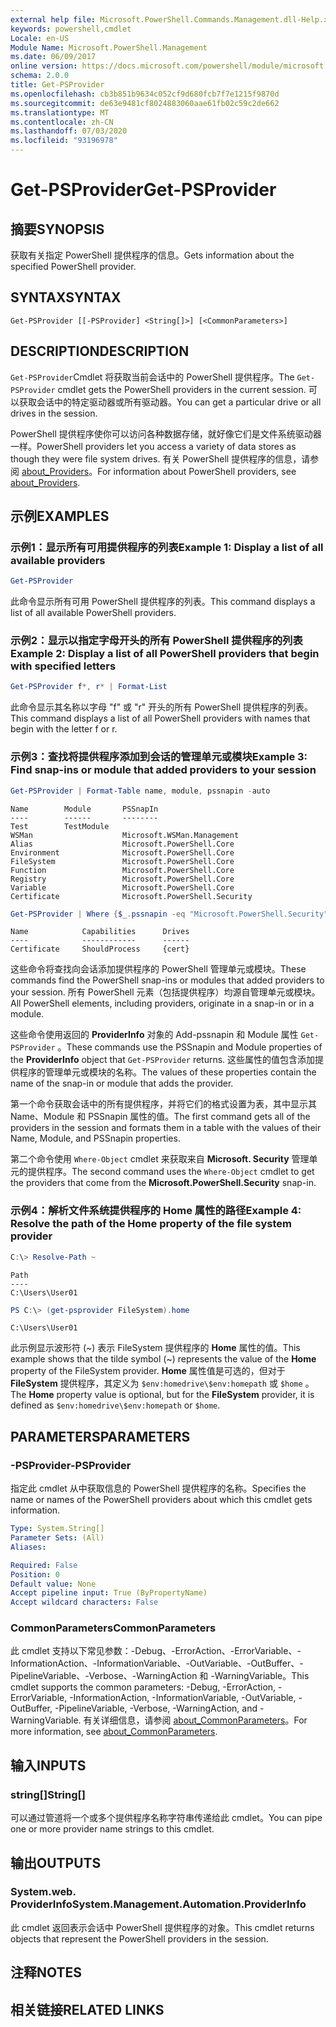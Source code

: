 ```yaml
---
external help file: Microsoft.PowerShell.Commands.Management.dll-Help.xml
keywords: powershell,cmdlet
Locale: en-US
Module Name: Microsoft.PowerShell.Management
ms.date: 06/09/2017
online version: https://docs.microsoft.com/powershell/module/microsoft.powershell.management/get-psprovider?view=powershell-7&WT.mc_id=ps-gethelp
schema: 2.0.0
title: Get-PSProvider
ms.openlocfilehash: cb3b851b9634c052cf9d680fcb7f7e1215f9870d
ms.sourcegitcommit: de63e9481cf8024883060aae61fb02c59c2de662
ms.translationtype: MT
ms.contentlocale: zh-CN
ms.lasthandoff: 07/03/2020
ms.locfileid: "93196978"
---
```

# <span data-ttu-id="eaa43-103">Get-PSProvider</span><span class="sxs-lookup"><span data-stu-id="eaa43-103">Get-PSProvider</span></span>

## <span data-ttu-id="eaa43-104">摘要</span><span class="sxs-lookup"><span data-stu-id="eaa43-104">SYNOPSIS</span></span>
<span data-ttu-id="eaa43-105">获取有关指定 PowerShell 提供程序的信息。</span><span class="sxs-lookup"><span data-stu-id="eaa43-105">Gets information about the specified PowerShell provider.</span></span>

## <span data-ttu-id="eaa43-106">SYNTAX</span><span class="sxs-lookup"><span data-stu-id="eaa43-106">SYNTAX</span></span>

```
Get-PSProvider [[-PSProvider] <String[]>] [<CommonParameters>]
```

## <span data-ttu-id="eaa43-107">DESCRIPTION</span><span class="sxs-lookup"><span data-stu-id="eaa43-107">DESCRIPTION</span></span>

<span data-ttu-id="eaa43-108">`Get-PSProvider`Cmdlet 将获取当前会话中的 PowerShell 提供程序。</span><span class="sxs-lookup"><span data-stu-id="eaa43-108">The `Get-PSProvider` cmdlet gets the PowerShell providers in the current session.</span></span>
<span data-ttu-id="eaa43-109">可以获取会话中的特定驱动器或所有驱动器。</span><span class="sxs-lookup"><span data-stu-id="eaa43-109">You can get a particular drive or all drives in the session.</span></span>

<span data-ttu-id="eaa43-110">PowerShell 提供程序使你可以访问各种数据存储，就好像它们是文件系统驱动器一样。</span><span class="sxs-lookup"><span data-stu-id="eaa43-110">PowerShell providers let you access a variety of data stores as though they were file system drives.</span></span>
<span data-ttu-id="eaa43-111">有关 PowerShell 提供程序的信息，请参阅 [about_Providers](../Microsoft.PowerShell.Core/About/about_Providers.md)。</span><span class="sxs-lookup"><span data-stu-id="eaa43-111">For information about PowerShell providers, see [about_Providers](../Microsoft.PowerShell.Core/About/about_Providers.md).</span></span>

## <span data-ttu-id="eaa43-112">示例</span><span class="sxs-lookup"><span data-stu-id="eaa43-112">EXAMPLES</span></span>

### <span data-ttu-id="eaa43-113">示例1：显示所有可用提供程序的列表</span><span class="sxs-lookup"><span data-stu-id="eaa43-113">Example 1: Display a list of all available providers</span></span>

```powershell
Get-PSProvider
```

<span data-ttu-id="eaa43-114">此命令显示所有可用 PowerShell 提供程序的列表。</span><span class="sxs-lookup"><span data-stu-id="eaa43-114">This command displays a list of all available PowerShell providers.</span></span>

### <span data-ttu-id="eaa43-115">示例2：显示以指定字母开头的所有 PowerShell 提供程序的列表</span><span class="sxs-lookup"><span data-stu-id="eaa43-115">Example 2: Display a list of all PowerShell providers that begin with specified letters</span></span>

```powershell
Get-PSProvider f*, r* | Format-List
```

<span data-ttu-id="eaa43-116">此命令显示其名称以字母 "f" 或 "r" 开头的所有 PowerShell 提供程序的列表。</span><span class="sxs-lookup"><span data-stu-id="eaa43-116">This command displays a list of all PowerShell providers with names that begin with the letter f or r.</span></span>

### <span data-ttu-id="eaa43-117">示例3：查找将提供程序添加到会话的管理单元或模块</span><span class="sxs-lookup"><span data-stu-id="eaa43-117">Example 3: Find snap-ins or module that added providers to your session</span></span>

```powershell
Get-PSProvider | Format-Table name, module, pssnapin -auto
```

```Output
Name        Module       PSSnapIn
----        ------       --------
Test        TestModule
WSMan                    Microsoft.WSMan.Management
Alias                    Microsoft.PowerShell.Core
Environment              Microsoft.PowerShell.Core
FileSystem               Microsoft.PowerShell.Core
Function                 Microsoft.PowerShell.Core
Registry                 Microsoft.PowerShell.Core
Variable                 Microsoft.PowerShell.Core
Certificate              Microsoft.PowerShell.Security
```

```powershell
Get-PSProvider | Where {$_.pssnapin -eq "Microsoft.PowerShell.Security"}
```

```Output
Name            Capabilities      Drives
----            ------------      ------
Certificate     ShouldProcess     {cert}
```

<span data-ttu-id="eaa43-118">这些命令将查找向会话添加提供程序的 PowerShell 管理单元或模块。</span><span class="sxs-lookup"><span data-stu-id="eaa43-118">These commands find the PowerShell snap-ins or modules that added providers to your session.</span></span>
<span data-ttu-id="eaa43-119">所有 PowerShell 元素（包括提供程序）均源自管理单元或模块。</span><span class="sxs-lookup"><span data-stu-id="eaa43-119">All PowerShell elements, including providers, originate in a snap-in or in a module.</span></span>

<span data-ttu-id="eaa43-120">这些命令使用返回的 **ProviderInfo** 对象的 Add-pssnapin 和 Module 属性 `Get-PSProvider` 。</span><span class="sxs-lookup"><span data-stu-id="eaa43-120">These commands use the PSSnapin and Module properties of the **ProviderInfo** object that `Get-PSProvider` returns.</span></span>
<span data-ttu-id="eaa43-121">这些属性的值包含添加提供程序的管理单元或模块的名称。</span><span class="sxs-lookup"><span data-stu-id="eaa43-121">The values of these properties contain the name of the snap-in or module that adds the provider.</span></span>

<span data-ttu-id="eaa43-122">第一个命令获取会话中的所有提供程序，并将它们的格式设置为表，其中显示其 Name、Module 和 PSSnapin 属性的值。</span><span class="sxs-lookup"><span data-stu-id="eaa43-122">The first command gets all of the providers in the session and formats them in a table with the values of their Name, Module, and PSSnapin properties.</span></span>

<span data-ttu-id="eaa43-123">第二个命令使用 `Where-Object` cmdlet 来获取来自 **Microsoft. Security** 管理单元的提供程序。</span><span class="sxs-lookup"><span data-stu-id="eaa43-123">The second command uses the `Where-Object` cmdlet to get the providers that come from the **Microsoft.PowerShell.Security** snap-in.</span></span>

### <span data-ttu-id="eaa43-124">示例4：解析文件系统提供程序的 Home 属性的路径</span><span class="sxs-lookup"><span data-stu-id="eaa43-124">Example 4: Resolve the path of the Home property of the file system provider</span></span>

```powershell
C:\> Resolve-Path ~
```

```Output
Path
----
C:\Users\User01
```

```powershell
PS C:\> (get-psprovider FileSystem).home
```

```Output
C:\Users\User01
```

<span data-ttu-id="eaa43-125">此示例显示波形符 (~) 表示 FileSystem 提供程序的 **Home** 属性的值。</span><span class="sxs-lookup"><span data-stu-id="eaa43-125">This example shows that the tilde symbol (~) represents the value of the **Home** property of the FileSystem provider.</span></span>
<span data-ttu-id="eaa43-126">**Home** 属性值是可选的，但对于 **FileSystem** 提供程序，其定义为 `$env:homedrive\$env:homepath` 或 `$home` 。</span><span class="sxs-lookup"><span data-stu-id="eaa43-126">The **Home** property value is optional, but for the **FileSystem** provider, it is defined as `$env:homedrive\$env:homepath` or `$home`.</span></span>

## <span data-ttu-id="eaa43-127">PARAMETERS</span><span class="sxs-lookup"><span data-stu-id="eaa43-127">PARAMETERS</span></span>

### <span data-ttu-id="eaa43-128">-PSProvider</span><span class="sxs-lookup"><span data-stu-id="eaa43-128">-PSProvider</span></span>

<span data-ttu-id="eaa43-129">指定此 cmdlet 从中获取信息的 PowerShell 提供程序的名称。</span><span class="sxs-lookup"><span data-stu-id="eaa43-129">Specifies the name or names of the PowerShell providers about which this cmdlet gets information.</span></span>

```yaml
Type: System.String[]
Parameter Sets: (All)
Aliases:

Required: False
Position: 0
Default value: None
Accept pipeline input: True (ByPropertyName)
Accept wildcard characters: False
```

### <span data-ttu-id="eaa43-130">CommonParameters</span><span class="sxs-lookup"><span data-stu-id="eaa43-130">CommonParameters</span></span>

<span data-ttu-id="eaa43-131">此 cmdlet 支持以下常见参数：-Debug、-ErrorAction、-ErrorVariable、-InformationAction、-InformationVariable、-OutVariable、-OutBuffer、-PipelineVariable、-Verbose、-WarningAction 和 -WarningVariable。</span><span class="sxs-lookup"><span data-stu-id="eaa43-131">This cmdlet supports the common parameters: -Debug, -ErrorAction, -ErrorVariable, -InformationAction, -InformationVariable, -OutVariable, -OutBuffer, -PipelineVariable, -Verbose, -WarningAction, and -WarningVariable.</span></span> <span data-ttu-id="eaa43-132">有关详细信息，请参阅 [about_CommonParameters](../Microsoft.PowerShell.Core/About/about_CommonParameters.md)。</span><span class="sxs-lookup"><span data-stu-id="eaa43-132">For more information, see [about_CommonParameters](../Microsoft.PowerShell.Core/About/about_CommonParameters.md).</span></span>

## <span data-ttu-id="eaa43-133">输入</span><span class="sxs-lookup"><span data-stu-id="eaa43-133">INPUTS</span></span>

### <span data-ttu-id="eaa43-134">string[]</span><span class="sxs-lookup"><span data-stu-id="eaa43-134">String[]</span></span>

<span data-ttu-id="eaa43-135">可以通过管道将一个或多个提供程序名称字符串传递给此 cmdlet。</span><span class="sxs-lookup"><span data-stu-id="eaa43-135">You can pipe one or more provider name strings to this cmdlet.</span></span>

## <span data-ttu-id="eaa43-136">输出</span><span class="sxs-lookup"><span data-stu-id="eaa43-136">OUTPUTS</span></span>

### <span data-ttu-id="eaa43-137">System.web. ProviderInfo</span><span class="sxs-lookup"><span data-stu-id="eaa43-137">System.Management.Automation.ProviderInfo</span></span>

<span data-ttu-id="eaa43-138">此 cmdlet 返回表示会话中 PowerShell 提供程序的对象。</span><span class="sxs-lookup"><span data-stu-id="eaa43-138">This cmdlet returns objects that represent the PowerShell providers in the session.</span></span>

## <span data-ttu-id="eaa43-139">注释</span><span class="sxs-lookup"><span data-stu-id="eaa43-139">NOTES</span></span>

## <span data-ttu-id="eaa43-140">相关链接</span><span class="sxs-lookup"><span data-stu-id="eaa43-140">RELATED LINKS</span></span>
